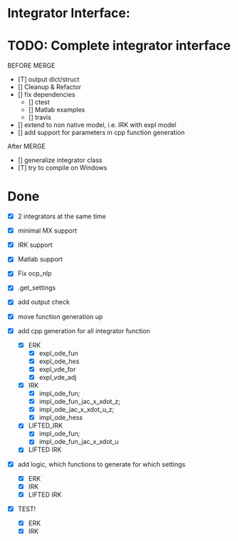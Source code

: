 Integrator Interface:
=============

TODO: Complete integrator interface
==

BEFORE MERGE
- [T] output dict/struct
- [] Cleanup & Refactor
- [] fix dependencies
    - [] ctest
    - [] Matlab examples
    - [] travis
- [] extend to non native model, i.e. IRK with expl model
- [] add support for parameters in cpp function generation

After MERGE
- [] generalize integrator class
- [T] try to compile on Windows




Done
=====
- [X] 2 integrators at the same time
- [X] minimal MX support
- [X] IRK support
- [X] Matlab support
- [x] Fix ocp_nlp
- [x] .get_settings
- [x] add output check
- [x] move function generation up

- [x] add cpp generation for all integrator function
    - [x] ERK
        - [x] expl_ode_fun
        - [x] expl_ode_hes
        - [x] expl_vde_for
        - [x] expl_vde_adj
    - [x] IRK
        - [x] impl_ode_fun;
        - [x] impl_ode_fun_jac_x_xdot_z;
        - [x] impl_ode_jac_x_xdot_u_z;
        - [x] impl_ode_hess
    - [x] LIFTED_IRK
        - [x] impl_ode_fun;
        - [x] impl_ode_fun_jac_x_xdot_u
    - [x] LIFTED IRK

- [x] add logic, which functions to generate for which settings
    - [x] ERK
    - [x] IRK
    - [x] LIFTED IRK

- [x] TEST!
    - [x] ERK
    - [x] IRK
